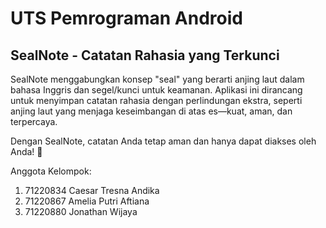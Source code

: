# UTS Pemrograman Android
## SealNote - Catatan Rahasia yang Terkunci

SealNote menggabungkan konsep "seal" yang berarti anjing laut dalam bahasa Inggris dan segel/kunci untuk keamanan. 
Aplikasi ini dirancang untuk menyimpan catatan rahasia dengan perlindungan ekstra, seperti anjing laut yang menjaga keseimbangan di atas es—kuat, aman, dan terpercaya.

Dengan SealNote, catatan Anda tetap aman dan hanya dapat diakses oleh Anda! 🚀

Anggota Kelompok:
1. 71220834 Caesar Tresna Andika
2. 71220867 Amelia Putri Aftiana
3. 71220880 Jonathan Wijaya
